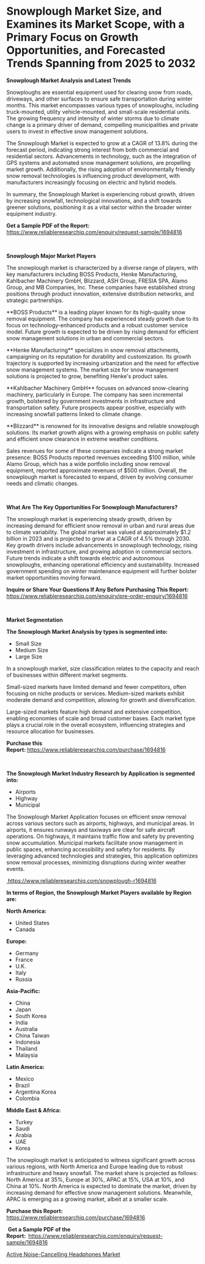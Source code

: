 <p><h1>Snowplough Market Size, and Examines its Market Scope, with a Primary Focus on Growth Opportunities, and Forecasted Trends Spanning from 2025 to 2032</h1></p><p><strong>Snowplough Market Analysis and Latest Trends</strong></p>
<p><p>Snowploughs are essential equipment used for clearing snow from roads, driveways, and other surfaces to ensure safe transportation during winter months. This market encompasses various types of snowploughs, including truck-mounted, utility vehicle-mounted, and small-scale residential units. The growing frequency and intensity of winter storms due to climate change is a primary driver of demand, compelling municipalities and private users to invest in effective snow management solutions. </p><p>The Snowplough Market is expected to grow at a CAGR of 13.8% during the forecast period, indicating strong interest from both commercial and residential sectors. Advancements in technology, such as the integration of GPS systems and automated snow management solutions, are propelling market growth. Additionally, the rising adoption of environmentally friendly snow removal technologies is influencing product development, with manufacturers increasingly focusing on electric and hybrid models. </p><p>In summary, the Snowplough Market is experiencing robust growth, driven by increasing snowfall, technological innovations, and a shift towards greener solutions, positioning it as a vital sector within the broader winter equipment industry.</p></p>
<p><strong>Get a Sample PDF of the Report:&nbsp;</strong> <a href="https://www.reliableresearchiq.com/enquiry/request-sample/1694816?utm_campaign=3129&utm_medium=2&utm_source=Github&utm_content=ia&utm_term=25032025&utm_id=snowplough">https://www.reliableresearchiq.com/enquiry/request-sample/1694816</a></p>
<p>&nbsp;</p>
<p><strong>Snowplough Major Market Players</strong></p>
<p><p>The snowplough market is characterized by a diverse range of players, with key manufacturers including BOSS Products, Henke Manufacturing, Kahlbacher Machinery GmbH, Blizzard, ASH Group, FRESIA SPA, Alamo Group, and MB Companies, Inc. These companies have established strong positions through product innovation, extensive distribution networks, and strategic partnerships.</p><p>**BOSS Products** is a leading player known for its high-quality snow removal equipment. The company has experienced steady growth due to its focus on technology-enhanced products and a robust customer service model. Future growth is expected to be driven by rising demand for efficient snow management solutions in urban and commercial sectors.</p><p>**Henke Manufacturing** specializes in snow removal attachments, campaigning on its reputation for durability and customization. Its growth trajectory is supported by increasing urbanization and the need for effective snow management systems. The market size for snow management solutions is projected to grow, benefiting Henke's product sales.</p><p>**Kahlbacher Machinery GmbH** focuses on advanced snow-clearing machinery, particularly in Europe. The company has seen incremental growth, bolstered by government investments in infrastructure and transportation safety. Future prospects appear positive, especially with increasing snowfall patterns linked to climate change.</p><p>**Blizzard** is renowned for its innovative designs and reliable snowplough solutions. Its market growth aligns with a growing emphasis on public safety and efficient snow clearance in extreme weather conditions.</p><p>Sales revenues for some of these companies indicate a strong market presence: BOSS Products reported revenues exceeding $100 million, while Alamo Group, which has a wide portfolio including snow removal equipment, reported approximate revenues of $500 million. Overall, the snowplough market is forecasted to expand, driven by evolving consumer needs and climatic changes.</p></p>
<p>&nbsp;</p>
<p><strong>What Are The Key Opportunities For Snowplough Manufacturers?</strong></p>
<p><p>The snowplough market is experiencing steady growth, driven by increasing demand for efficient snow removal in urban and rural areas due to climate variability. The global market was valued at approximately $1.2 billion in 2023 and is projected to grow at a CAGR of 4.5% through 2030. Key growth drivers include advancements in snowplough technology, rising investment in infrastructure, and growing adoption in commercial sectors. Future trends indicate a shift towards electric and autonomous snowploughs, enhancing operational efficiency and sustainability. Increased government spending on winter maintenance equipment will further bolster market opportunities moving forward.</p></p>
<p><strong>Inquire or Share Your Questions If Any Before Purchasing This Report:</strong> <a href="https://www.reliableresearchiq.com/enquiry/pre-order-enquiry/1694816?utm_campaign=3129&utm_medium=2&utm_source=Github&utm_content=ia&utm_term=25032025&utm_id=snowplough">https://www.reliableresearchiq.com/enquiry/pre-order-enquiry/1694816</a></p>
<p>&nbsp;</p>
<p><strong>Market Segmentation</strong></p>
<p><strong>The Snowplough Market Analysis by types is segmented into:</strong></p>
<p><ul><li>Small Size</li><li>Medium Size</li><li>Large Size</li></ul></p>
<p><p>In a snowplough market, size classification relates to the capacity and reach of businesses within different market segments. </p><p>Small-sized markets have limited demand and fewer competitors, often focusing on niche products or services. Medium-sized markets exhibit moderate demand and competition, allowing for growth and diversification. </p><p>Large-sized markets feature high demand and extensive competition, enabling economies of scale and broad customer bases. Each market type plays a crucial role in the overall ecosystem, influencing strategies and resource allocation for businesses.</p></p>
<p><strong>Purchase this Report:&nbsp;</strong><a href="https://www.reliableresearchiq.com/purchase/1694816?utm_campaign=3129&utm_medium=2&utm_source=Github&utm_content=ia&utm_term=25032025&utm_id=snowplough">https://www.reliableresearchiq.com/purchase/1694816</a></p>
<p>&nbsp;</p>
<p><strong>The Snowplough Market Industry Research by Application is segmented into:</strong></p>
<p><ul><li>Airports</li><li>Highway</li><li>Municipal</li></ul></p>
<p><p>The Snowplough Market Application focuses on efficient snow removal across various sectors such as airports, highways, and municipal areas. In airports, it ensures runways and taxiways are clear for safe aircraft operations. On highways, it maintains traffic flow and safety by preventing snow accumulation. Municipal markets facilitate snow management in public spaces, enhancing accessibility and safety for residents. By leveraging advanced technologies and strategies, this application optimizes snow removal processes, minimizing disruptions during winter weather events.</p></p>
<p><a href="https://www.reliableresearchiq.com/snowplough-r1694816?utm_campaign=3129&utm_medium=2&utm_source=Github&utm_content=ia&utm_term=25032025&utm_id=snowplough">&nbsp;https://www.reliableresearchiq.com/snowplough-r1694816</a></p>
<p><strong>In terms of Region, the Snowplough Market Players available by Region are:</strong></p>
<p>
    <p> <strong> North America: </strong>
        <ul>
            <li>United States</li>
            <li>Canada</li>
        </ul>
        </p> 
    <p> <strong> Europe: </strong>
        <ul>
            <li>Germany</li>
            <li>France</li>
            <li>U.K.</li>
            <li>Italy</li>
            <li>Russia</li>
        </ul>
        </p> 
    <p> <strong> Asia-Pacific: </strong>
        <ul>
            <li>China</li>
            <li>Japan</li>
            <li>South Korea</li>
            <li>India</li>
            <li>Australia</li>
            <li>China Taiwan</li>
            <li>Indonesia</li>
            <li>Thailand</li>
            <li>Malaysia</li>
        </ul>
        </p> 
    <p> <strong> Latin America: </strong>
        <ul>
            <li>Mexico</li>
            <li>Brazil</li>
            <li>Argentina Korea</li>
            <li>Colombia</li>
        </ul>
        </p> 
    <p> <strong> Middle East & Africa: </strong>
        <ul>
            <li>Turkey</li>
            <li>Saudi</li>
            <li>Arabia</li>
            <li>UAE</li>
            <li>Korea</li>
        </ul>
    </p>
    </p>
<p><p>The snowplough market is anticipated to witness significant growth across various regions, with North America and Europe leading due to robust infrastructure and heavy snowfall. The market share is projected as follows: North America at 35%, Europe at 30%, APAC at 15%, USA at 10%, and China at 10%. North America is expected to dominate the market, driven by increasing demand for effective snow management solutions. Meanwhile, APAC is emerging as a growing market, albeit at a smaller scale.</p></p>
<p><strong>Purchase this Report: </strong><a href="https://www.reliableresearchiq.com/purchase/1694816?utm_campaign=3129&utm_medium=2&utm_source=Github&utm_content=ia&utm_term=25032025&utm_id=snowplough">https://www.reliableresearchiq.com/purchase/1694816</a></p>
<p>&nbsp;<strong>Get a Sample PDF of the Report:&nbsp;&nbsp;</strong><a href="https://www.reliableresearchiq.com/enquiry/request-sample/1694816?utm_campaign=3129&utm_medium=2&utm_source=Github&utm_content=ia&utm_term=25032025&utm_id=snowplough">https://www.reliableresearchiq.com/enquiry/request-sample/1694816</a></p>
<p><strong></strong></p>
<p><p><a href="https://github.com/zurubting/Market-Research-Report-List-1/blob/main/active-noise-cancelling-headphones-market.md?utm_campaign=3129&utm_medium=2&utm_source=Github&utm_content=ia&utm_term=25032025&utm_id=snowplough">Active Noise-Cancelling Headphones Market</a></p></p>